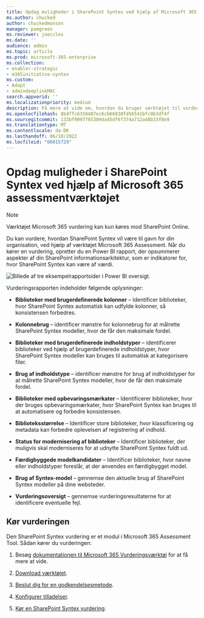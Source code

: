 ```yaml
---
title: Opdag muligheder i SharePoint Syntex ved hjælp af Microsoft 365 assessmentværktøjet
ms.author: chucked
author: chuckedmonson
manager: pamgreen
ms.reviewer: jaeccles
ms.date: ''
audience: admin
ms.topic: article
ms.prod: microsoft-365-enterprise
ms.collection:
- enabler-strategic
- m365initiative-syntex
ms.custom:
- Adopt
- admindeeplinkMAC
search.appverid: ''
ms.localizationpriority: medium
description: Få mere at vide om, hvordan du bruger værktøjet til vurdering af implementering til at se, hvordan din organisation kan drage fordel af SharePoint Syntex.
ms.openlocfilehash: 8b4ffc6358487ec6cb66830fd56541bfc0b3df4f
ms.sourcegitcommit: 133bf9097785309da45df6f374a712a48b33f8e9
ms.translationtype: MT
ms.contentlocale: da-DK
ms.lasthandoff: 06/10/2022
ms.locfileid: "66015729"
---
```

# <a name="discover-opportunities-in-sharepoint-syntex-by-using-the-microsoft-365-assessment-tool"></a>Opdag muligheder i SharePoint Syntex ved hjælp af Microsoft 365 assessmentværktøjet

> [!NOTE]
> Værktøjet Microsoft 365 vurdering kan kun køres mod SharePoint Online. 

Du kan vurdere, hvordan SharePoint Syntex vil være til gavn for din organisation, ved hjælp af værktøjet Microsoft 365 Assessment. Når du kører en vurdering, opretter du en Power BI rapport, der opsummerer aspekter af din SharePoint informationsarkitektur, som er indikatorer for, hvor SharePoint Syntex kan være af værdi.

![Billede af tre eksempelrapportsider i Power BI oversigt.](../media/content-understanding/assessment-tool-reports.png)

Vurderingsrapporten indeholder følgende oplysninger: 

- **Biblioteker med brugerdefinerede kolonner** – Identificer biblioteker, hvor SharePoint Syntex automatisk kan udfylde kolonner, så konsistensen forbedres. 

- **Kolonnebrug** – identificer mønstre for kolonnebrug for at målrette SharePoint Syntex modeller, hvor de får den maksimale fordel. 

- **Biblioteker med brugerdefinerede indholdstyper** – identificerer biblioteker ved hjælp af brugerdefinerede indholdstyper, hvor SharePoint Syntex modeller kan bruges til automatisk at kategorisere filer. 

- **Brug af indholdstype** – identificer mønstre for brug af indholdstyper for at målrette SharePoint Syntex modeller, hvor de får den maksimale fordel. 

- **Biblioteker med opbevaringsmærkater** – Identificerer biblioteker, hvor der bruges opbevaringsmærkater, hvor SharePoint Syntex kan bruges til at automatisere og forbedre konsistensen. 

- **Biblioteksstørrelse** – Identificer store biblioteker, hvor klassificering og metadata kan forbedre oplevelsen af registrering af indhold. 

- **Status for modernisering af biblioteker** – Identificer biblioteker, der muligvis skal moderniseres for at udnytte SharePoint Syntex fuldt ud. 

- **Færdigbyggede modelkandidater** – Identificer biblioteker, hvor navne eller indholdstyper foreslår, at der anvendes en færdigbygget model. 

- **Brug af Syntex-model** – gennemse den aktuelle brug af SharePoint Syntex modeller på dine websteder. 

- **Vurderingsoversigt** – gennemse vurderingsresultaterne for at identificere eventuelle fejl. 

## <a name="run-the-assessment"></a>Kør vurderingen

Den SharePoint Syntex vurdering er et modul i Microsoft 365 Assessment Tool. Sådan kører du vurderingen: 

1. Besøg [dokumentationen til Microsoft 365 Vurderingsværktøj](https://pnp.github.io/pnpassessment/index.html) for at få mere at vide.

2. [Download værktøjet](https://pnp.github.io/pnpassessment/using-the-assessment-tool/download.html). 

3. [Beslut dig for en godkendelsesmetode](https://pnp.github.io/pnpassessment/using-the-assessment-tool/setupauth.html).

4. [Konfigurer tilladelser](https://pnp.github.io/pnpassessment/sharepoint-syntex/requirements.html). 

5. [Kør en SharePoint Syntex vurdering](https://pnp.github.io/pnpassessment/sharepoint-syntex/assess.html). 

